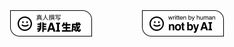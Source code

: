 <div style="display: flex;align-items: center;justify-content: space-evenly;padding-top: 40px;">
  <img src="https://raw.githubusercontent.com/L1cardo/siyuan-template-notbyai/main/asset/notbyai_zh_CN.svg" alt="真人撰写" style="height: 42px;">
  <img src="https://raw.githubusercontent.com/L1cardo/siyuan-template-notbyai/main/asset/notbyai_en.svg" alt="written by human" style="height: 42px;">
</div>